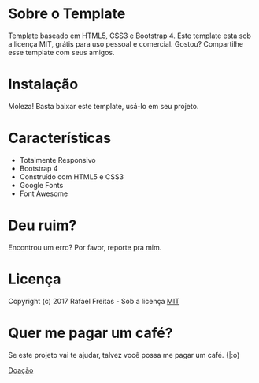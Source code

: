 # Sobre o Template
Template baseado em HTML5, CSS3 e Bootstrap 4. Este template esta sob a licença MIT, grátis para uso pessoal e comercial. Gostou? Compartilhe esse template com seus amigos.

# Instalação
Moleza! Basta baixar este template, usá-lo em seu projeto.

# Características
- Totalmente Responsivo
- Bootstrap 4
- Construído com HTML5 e CSS3
- Google Fonts
- Font Awesome

# Deu ruim?
Encontrou um erro? Por favor, reporte pra mim.

# Licença
Copyright (c) 2017 Rafael Freitas - Sob a licença [MIT](https://github.com/rafaelfreitas/servicosweb-template/blob/master/LICENSE)

# Quer me pagar um café?
Se este projeto vai te ajudar, talvez você possa me pagar um café. {|:o)

[Doação](https://pag.ae/bhrDSgZ)
